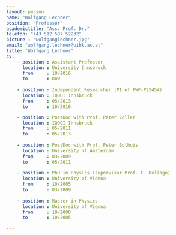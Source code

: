 ```yaml
---
layout: person
name: "Wolfgang Lechner"
position: "Professor"
academictitle: "Ass. Prof. Dr."
telefon: "+43 512 507 52232"
picture : "wolfganglechner.jpg"
email: "wolfgang.lechner@uibk.ac.at"
title: "Wolfgang Lechner"
cv:
    - position : Assistant Professor 
      location : University Innsbruck
      from     : 10/2016
      to       : now
  
    - position : Independent Researcher (PI of FWF-P25454)
      location : IQOQI Innsbruck
      from     : 05/2013
      to       : 10/2016

    - position : PostDoc with Prof. Peter Zoller
      location : IQOQI Innsbruck
      from     : 05/2011
      to       : 05/2013
      
    - position : PostDoc with Prof. Peter Bolhuis
      location : University of Amsterdam
      from     : 03/2009
      to       : 05/2011
      
    - position : PhD in Physics (supervisor Prof. C. Dellago)
      location : University of Vienna
      from     : 10/2005
      to       : 03/2009
    
    - position : Master in Physics
      location : University of Vienna
      from     : 10/2000
      to       : 10/2005

---
```


